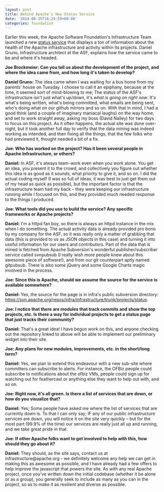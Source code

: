 ```yaml
---
layout: post
title: Behind Apache's New Status Service
date: '2014-08-15T16:29:59+00:00'
categories: foundation
---
```

<p>Earlier this week, the Apache Software Foundation's Infrastructure Team launched a new <a href="http://status.apache.org/">status service</a> that displays a ton of information about the health of the Apache infrastructure and activity within its projects. Daniel Gruno, infrastructure architect at the ASF, explains how the service came to be and where it's headed.</p> 
  <p><strong>Joe Brockmeier: Can you tell us about the development of the project, and where the idea came from, and how long it's taken to develop?</strong></p> 
  <p><strong>Daniel Gruno:</strong> The idea came when I was waiting for a bus home from my parents' house on Tuesday. I choose to call it an epiphany, because at the time, it seemed sort of mind-blowing to me; The status of the ASF's infrastructure isn't just what's up/down, it's <em>what is going on right now</em>. It's what's being written, what's being committed, what emails are being sent, who's doing what on our github mirrors and so on. With that in mind, I had a good think (and a couple of imaginary maniacal laughs) on the way home, and set to work straight away, asking my boss (David Nalley) for two days to focus on this project. As it often happens, the actual site was done over-night, but it took another full day to verify that the data mining was indeed working as intended, and then fixing all the things, that the few folks who had previewed it, thought needed a bit of a fix.</p> 
  <p><strong>Joe: Who has worked on the project? Has it been several people in Apache Infrastructure, or others?</strong></p> 
  <p><strong>Daniel:</strong> In ASF, it's always team-work even when you work alone. You get an idea, you present it to the crowd, and collectively you figure out whether this idea is as good as it sounds, what priority to give it, and so on. I did the actual coding myself (I was so full of ideas, it was best to just get them out of my head as quick as possible), but the important factor is that the infrastructure team had my back – they were keeping our infrastructure running while I focused on this, and they provided much needed response to the things I produced.</p> 
  <p><strong>Joe: What tools did you use to build the service? Any specific frameworks or Apache projects?</strong></p> 
  <p><strong>Daniel:</strong> I'm a httpd fan boy, so there is always an httpd instance in the mix when I do something. The actual activity data is already provided pro bono by my company for the ASF, so it was really only a matter of grabbing that data (this is provided to us as JSON objects in this case) and turning it into useful information for our users and contributors. Part of the data that is mined is fetched from Apache Subversion's wonderful publisher/subscriber service called svnpubsub (I really wish more people knew about this awesome piece of software!), and from our git counterpart aptly named gitpubsub. There is also some jQuery and some Google Charts magic involved in the process.</p> 
  <p><strong>Joe: Since this is Apache, should we assume the source for the service is available somewhere?</strong></p> 
  <p><strong>Daniel:</strong> Yes, the source for the page is in infra's public subversion directory: <a href="https://svn.apache.org/repos/infra/infrastructure/trunk/projects/status">https://svn.apache.org/repos/infra/infrastructure/trunk/projects/status</a>.</p> 
  <p><strong>Joe: I notice that there are modules that track commits and show the top projects, etc. Is there a way for individual projects to get a status page that just tracks their community?</strong></p> 
  <p><strong>Daniel:</strong> That's a great idea! I have begun work on this, and anyone checking out the repository linked to above will be able to implement our preliminary widget into their site.</p> 
  <p><strong>Joe: Any plans for new modules, improvements, etc. in the short/long term?</strong></p> 
  <p><strong>Daniel:</strong> Yes, we plan to extend this endeavour with a new sub-site where committers can subscribe to alerts. For instance, the OFBiz people could subscribe to notifications about the ofbiz VMs, people could sign up for watching out for feathercast or anything else they want to help out with, and so on.</p> 
  <p><strong>Joe: Right now, it's all green. Is there a list of services that are down, or how do you visualize that?</strong></p> 
  <p><strong>Daniel:</strong> Yes; Some people have asked me where the list of services that are currently down is. To that I can only say; IF any of our public infrastructure services are down, you will notice it on the site very quickly – but for the most part (99.9% of the time) our services are really just all up and running, and we take great pride in that.</p> 
  <p><strong>Joe: If other Apache folks want to get involved to help with this, how should they go about it?</strong></p> 
  <p><strong>Daniel:</strong> They should, as the site says, contact us at infrastructure@apache.org - we definitely welcome any help we can get in making this as awesome as possible, and I have already had a few offers to help improve the javascript that powers the site. As with any real Apache project, once you've written down the initial codebase (whether it be alone or as a group), you generally seek to include as many as you can in the project, so as to make it as resilient and diverse as possible.</p>
